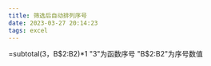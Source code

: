 ```yaml
---
title: 筛选后自动排列序号
date: 2023-03-27 20:14:23
tags: excel
---
```

=subtotal(3，B$2:B2)*1
"3"为函数序号
"B$2:B2"为序号数值